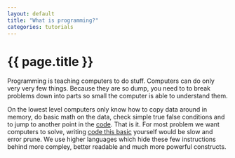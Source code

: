 ```yaml
---
layout: default
title: "What is programming?"
categories: tutorials
---
```


# {{ page.title }}
Programming is teaching computers to do stuff.
Computers can do only very very few things. Because they are so dump, you need to to break problems down into parts so small the computer is able to understand them.

On the lowest level computers only know how to copy data around in memory, do basic math on the data, check simple true false conditions and to jump to another point in the [code](https://en.wikipedia.org/wiki/Machine_code). That is it.
For most problem we want computers to solve, writing [code this basic](https://en.wikipedia.org/wiki/Assembly_language) yourself would be slow and error prune. We use higher languages which hide these few instructions behind more compley, better readable and much more powerful constructs.